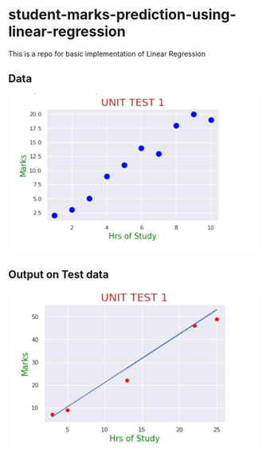 # student-marks-prediction-using-linear-regression
This is a repo for basic implementation of Linear Regression

## Data 

![Training Data Plotting](https://github.com/dscpccoe/student-marks-prediction-using-linear-regression/blob/main/assets/Training%20data%20plotting.png)

## Output on Test data

![Output on test data](https://github.com/dscpccoe/student-marks-prediction-using-linear-regression/blob/main/assets/Final%20Output%20on%20Test%20data.png)
